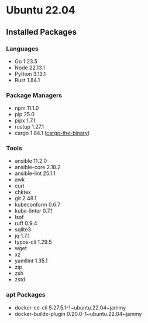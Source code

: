 # Ubuntu 22.04

## Installed Packages

### Languages

- Go 1.23.5
- Node 22.13.1
- Python 3.13.1
- Rust 1.84.1

### Package Managers

- npm 11.1.0
- pip 25.0
- pipx 1.7.1
- rustup 1.27.1
- cargo 1.84.1 ([cargo-the-binary](https://github.com/rust-lang/cargo/blob/master/src/cargo/version.rs))

### Tools

- ansible 11.2.0
- ansible-core 2.18.2
- ansible-lint 25.1.1
- awk
- curl
- chktex
- git 2.48.1
- kubeconform 0.6.7
- kube-linter 0.7.1
- lsof
- ruff 0.9.4
- sqlite3
- jq 1.7.1
- typos-cli 1.29.5
- wget
- xz
- yamllint 1.35.1
- zip
- zsh
- zstd

### apt Packages

- docker-ce-cli 5:27.5.1-1\~ubuntu.22.04\~jammy
- docker-buildx-plugin 0.20.0-1\~ubuntu.22.04\~jammy
